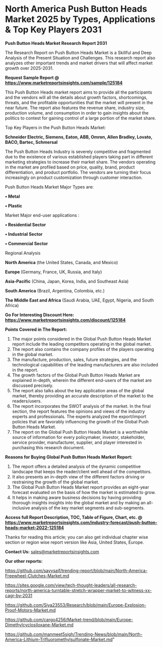 # North America Push Button Heads Market 2025 by Types, Applications & Top Key Players 2031

<strong>Push Button Heads Market Research Report 2031</strong>

The Research Report on Push Button Heads Market is a Skillful and Deep Analysis of the Present Situation and Challenges. This research report also analyzes other important trends and market drivers that will affect market growth over 2025-2031.

<strong>Request Sample Report @ <a href=https://www.marketreportsinsights.com/sample/125184>https://www.marketreportsinsights.com/sample/125184</a></strong>

This Push Button Heads market report aims to provide all the participants and the vendors will all the details about growth factors, shortcomings, threats, and the profitable opportunities that the market will present in the near future. The report also features the revenue share, industry size, production volume, and consumption in order to gain insights about the politics to contest for gaining control of a large portion of the market share.

Top Key Players in the Push Button Heads Market:

<strong>Schneider Electric, Siemens, Eaton, ABB, Omron, Allen Bradley, Lovato, BACO, Bartec, Schmersal</strong>

The Push Button Heads Industry is severely competitive and fragmented due to the existence of various established players taking part in different marketing strategies to increase their market share. The vendors operating in the market are profiled based on price, quality, brand, product differentiation, and product portfolio. The vendors are turning their focus increasingly on product customization through customer interaction.

Push Button Heads Market Major Types are:

<strong>• Metal

• Plastic</strong>

Market Major end-user applications :

<strong>• Residential Sector

• Industrial Sector

• Commercial Sector</strong>

Regional Analysis

</u><strong><b>North America</b></strong> (the United States, Canada, and Mexico)

<strong><b>Europe </b></strong>(Germany, France, UK, Russia, and Italy)

<strong><b>Asia-Pacific</b></strong> (China, Japan, Korea, India, and Southeast Asia)

<strong><b>South America</b></strong> (Brazil, Argentina, Colombia, etc.)

<strong><b>The Middle East and Africa</b></strong> (Saudi Arabia, UAE, Egypt, Nigeria, and South Africa)

<strong>Go For Interesting Discount Here: <a href=https://www.marketreportsinsights.com/discount/125184>https://www.marketreportsinsights.com/discount/125184</a></strong>

<strong>Points Covered in The Report:</strong>
<ol>
  <li>The major points considered in the Global Push Button Heads Market report include the leading competitors operating in the global market.</li>
  <li>The report also contains the company profiles of the players operating in the global market.</li>
  <li>The manufacture, production, sales, future strategies, and the technological capabilities of the leading manufacturers are also included in the report.</li>
  <li>The growth factors of the Global Push Button Heads Market are explained in-depth, wherein the different end-users of the market are discussed precisely.</li>
  <li>The report also talks about the key application areas of the global market, thereby providing an accurate description of the market to the readers/users.</li>
  <li>The report incorporates the SWOT analysis of the market. In the final section, the report features the opinions and views of the industry experts and professionals. The experts analyzed the export/import policies that are favorably influencing the growth of the Global Push Button Heads Market.</li>
  <li>The report on the Global Push Button Heads Market is a worthwhile source of information for every policymaker, investor, stakeholder, service provider, manufacturer, supplier, and player interested in purchasing this research document.</li>
</ol>
<strong>Reasons for Buying Global Push Button Heads Market Report:</strong>

<ol>
  <li>The report offers a detailed analysis of the dynamic competitive landscape that keeps the reader/client well ahead of the competitors.</li>
  <li>It also presents an in-depth view of the different factors driving or restraining the growth of the global market.</li>
  <li>The Global Push Button Heads Market report provides an eight-year forecast evaluated on the basis of how the market is estimated to grow.</li>
  <li>It helps in making aware business decisions by having providing thorough insights insights into the global market and by making an all-inclusive analysis of the key market segments and sub-segments.</li>
</ol>
<strong>Access full Report Description, TOC, Table of Figure, Chart, etc. @ <a href=https://www.marketreportsinsights.com/industry-forecast/push-button-heads-market-2022-125184>https://www.marketreportsinsights.com/industry-forecast/push-button-heads-market-2022-125184</a></strong>


Thanks for reading this article; you can also get individual chapter wise section or region wise report version like Asia, United States, Europe.

<strong>Contact Us:</strong>
sales@marketreportsinsights.com

<strong>Our other reports:</strong>

<a href=https://github.com/sayysaif/trending-report/blob/main/North-America-Freewheel-Clutches-Market.md>https://github.com/sayysaif/trending-report/blob/main/North-America-Freewheel-Clutches-Market.md</a>

<a href=https://sites.google.com/view/tech-thought-leaders/all-research-reports/north-america-turntable-stretch-wrapper-market-to-witness-xx-cagr-by-2031>https://sites.google.com/view/tech-thought-leaders/all-research-reports/north-america-turntable-stretch-wrapper-market-to-witness-xx-cagr-by-2031</a>

<a href=https://github.com/Siya23553/Research/blob/main/Europe-Explosion-Proof-Motors-Market.md>https://github.com/Siya23553/Research/blob/main/Europe-Explosion-Proof-Motors-Market.md</a>

<a href=https://github.com/cargo4256/Market-trend/blob/main/Europe-Dimethylcyclosiloxane-Market.md>https://github.com/cargo4256/Market-trend/blob/main/Europe-Dimethylcyclosiloxane-Market.md</a>

<a href=https://github.com/manmeet5sigh/Trending-News/blob/main/North-America-Lithium-Trifluoromethylsulfonate-Market.md>https://github.com/manmeet5sigh/Trending-News/blob/main/North-America-Lithium-Trifluoromethylsulfonate-Market.md</a>"
